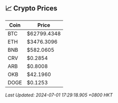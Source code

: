 ## 📈 Crypto Prices

| Coin | Price |
| ---- | ----- |
| BTC | $62799.4348 |
| ETH | $3476.3096 |
| BNB | $582.0605 |
| CRV | $0.2854 |
| ARB | $0.8008 |
| OKB | $42.1960 |
| DOGE | $0.1253 |

_Last Updated: 2024-07-01 17:29:18.905 +0800 HKT_